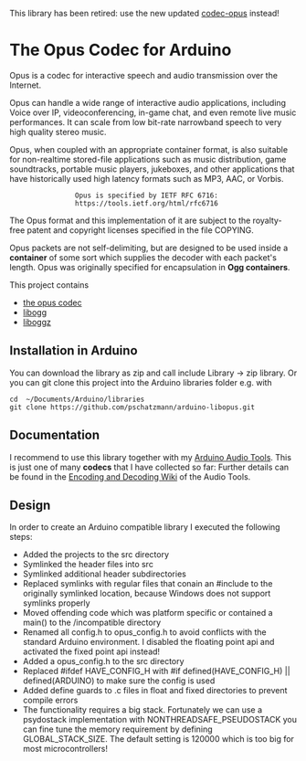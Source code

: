 This library has been retired: use the new updated [codec-opus](https://github.com/pschatzmann/codec-opus) instead!


# The Opus Codec for Arduino

Opus is a codec for interactive speech and audio transmission over the Internet.

Opus can handle a wide range of interactive audio applications, including
Voice over IP, videoconferencing, in-game  chat, and even remote live music
performances. It can scale from low bit-rate narrowband speech to very high
quality stereo music.

Opus, when coupled with an appropriate container format, is also suitable
for non-realtime  stored-file applications such as music distribution, game
soundtracks, portable music players, jukeboxes, and other applications that
have historically used high latency formats such as MP3, AAC, or Vorbis.

                    Opus is specified by IETF RFC 6716:
                    https://tools.ietf.org/html/rfc6716

The Opus format and this implementation of it are subject to the royalty-
free patent and copyright licenses specified in the file COPYING.

Opus packets are not self-delimiting, but are designed to be used inside a __container__ of some sort which supplies the decoder with each packet's length. Opus was originally specified for encapsulation in __Ogg containers__.

This project contains

- [the opus codec](https://opus-codec.org/)
- [libogg](https://xiph.org/ogg/)
- [liboggz](https://www.xiph.org/oggz/)


## Installation in Arduino

You can download the library as zip and call include Library -> zip library. Or you can git clone this project into the Arduino libraries folder e.g. with

```
cd  ~/Documents/Arduino/libraries
git clone https://github.com/pschatzmann/arduino-libopus.git

```

## Documentation

I recommend to use this library together with my [Arduino Audio Tools](https://github.com/pschatzmann/arduino-audio-tools). 
This is just one of many __codecs__ that I have collected so far: Further details can be found in the [Encoding and Decoding Wiki](https://github.com/pschatzmann/arduino-audio-tools/wiki/Encoding-and-Decoding-of-Audio) of the Audio Tools.

## Design

In order to create an Arduino compatible library I executed the following steps:

- Added the projects to the src directory
- Symlinked the header files into src
- Symlinked additional header subdirectories
- Replaced symlinks with regular files that conain an #include to the originally symlinked location, because Windows does not support symlinks properly
- Moved offending code which was platform specific or contained a main() to the /incompatible directory
- Renamed all config.h to opus_config.h to avoid conflicts with the standard Arduino environment. I disabled the floating point api and activated the fixed point api instead!
- Added a opus_config.h to the src directory 
- Replaced #ifdef HAVE_CONFIG_H with #if defined(HAVE_CONFIG_H) || defined(ARDUINO) to make sure the config is used
- Added define guards to .c files in float and fixed directories to prevent compile errors 
- The functionality requires a big stack. Fortunately we can use a psydostack implementation with NONTHREADSAFE_PSEUDOSTACK you can fine tune the memory requirement by defining GLOBAL_STACK_SIZE. The default setting is 120000 which is too big for most microcontrollers!

